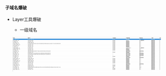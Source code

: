 #### 子域名爆破

* Layer工具爆破

  * 一级域名

  ![image-20240303132601624](.\image\image-20240303132601624.png)